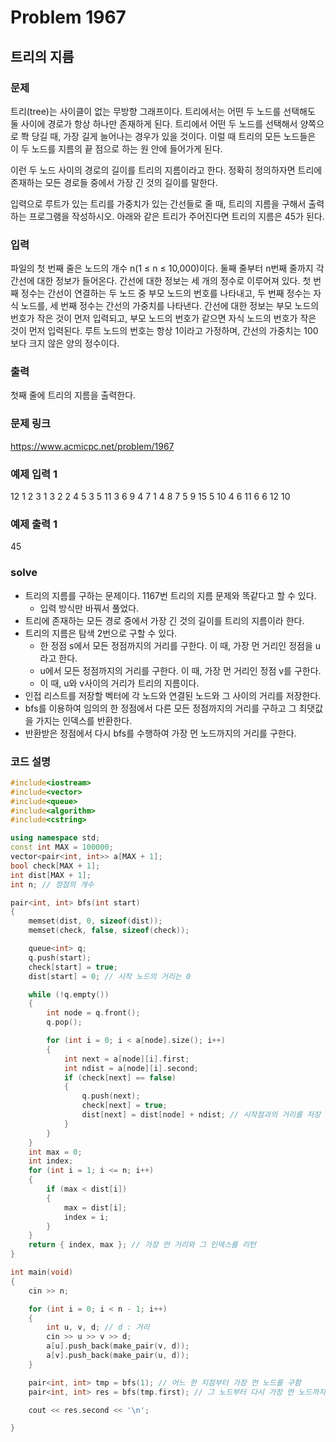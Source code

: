 # Problem 1967

## 트리의 지름

### 문제
트리(tree)는 사이클이 없는 무방향 그래프이다. 트리에서는 어떤 두 노드를 선택해도 둘 사이에 경로가 항상 하나만 존재하게 된다. 트리에서 어떤 두 노드를 선택해서 양쪽으로 쫙 당길 때, 가장 길게 늘어나는 경우가 있을 것이다. 이럴 때 트리의 모든 노드들은 이 두 노드를 지름의 끝 점으로 하는 원 안에 들어가게 된다.

이런 두 노드 사이의 경로의 길이를 트리의 지름이라고 한다. 정확히 정의하자면 트리에 존재하는 모든 경로들 중에서 가장 긴 것의 길이를 말한다.

입력으로 루트가 있는 트리를 가중치가 있는 간선들로 줄 때, 트리의 지름을 구해서 출력하는 프로그램을 작성하시오. 아래와 같은 트리가 주어진다면 트리의 지름은 45가 된다.

### 입력
파일의 첫 번째 줄은 노드의 개수 n(1 ≤ n ≤ 10,000)이다. 둘째 줄부터 n번째 줄까지 각 간선에 대한 정보가 들어온다. 간선에 대한 정보는 세 개의 정수로 이루어져 있다. 첫 번째 정수는 간선이 연결하는 두 노드 중 부모 노드의 번호를 나타내고, 두 번째 정수는 자식 노드를, 세 번째 정수는 간선의 가중치를 나타낸다. 간선에 대한 정보는 부모 노드의 번호가 작은 것이 먼저 입력되고, 부모 노드의 번호가 같으면 자식 노드의 번호가 작은 것이 먼저 입력된다. 루트 노드의 번호는 항상 1이라고 가정하며, 간선의 가중치는 100보다 크지 않은 양의 정수이다.

### 출력
첫째 줄에 트리의 지름을 출력한다.

### 문제 링크
<https://www.acmicpc.net/problem/1967>

### 예제 입력 1
12
1 2 3
1 3 2
2 4 5
3 5 11
3 6 9
4 7 1
4 8 7
5 9 15
5 10 4
6 11 6
6 12 10
### 예제 출력 1
45

### solve
- 트리의 지름를 구하는 문제이다. 1167번 트리의 지름 문제와 똑같다고 할 수 있다.
	- 입력 방식만 바꿔서 풀었다.
- 트리에 존재하는 모든 경로 중에서 가장 긴 것의 길이를 트리의 지름이라 한다.
- 트리의 지름은 탐색 2번으로 구할 수 있다.
	- 한 정점 s에서 모든 정점까지의 거리를 구한다. 이 때, 가장 먼 거리인 정점을 u라고 한다.
	- u에서 모든 정점까지의 거리를 구한다. 이 때, 가장 먼 거리인 정점 v를 구한다.
	- 이 때, u와 v사이의 거리가 트리의 지름이다.
- 인접 리스트를 저장할 벡터에 각 노드와 연결된 노드와 그 사이의 거리를 저장한다.
- bfs를 이용하여 임의의 한 정점에서 다른 모든 정점까지의 거리를 구하고 그 최댓값을 가지는 인덱스를 반환한다.
- 반환받은 정점에서 다시 bfs를 수행하여 가장 먼 노드까지의 거리를 구한다.


### 코드 설명
```C++
#include<iostream>
#include<vector>
#include<queue>
#include<algorithm>
#include<cstring>

using namespace std;
const int MAX = 100000;
vector<pair<int, int>> a[MAX + 1];
bool check[MAX + 1];
int dist[MAX + 1];
int n; // 정점의 개수

pair<int, int> bfs(int start)
{
	memset(dist, 0, sizeof(dist));
	memset(check, false, sizeof(check));

	queue<int> q;
	q.push(start);
	check[start] = true;
	dist[start] = 0; // 시작 노드의 거리는 0

	while (!q.empty())
	{
		int node = q.front();
		q.pop();

		for (int i = 0; i < a[node].size(); i++)
		{
			int next = a[node][i].first;
			int ndist = a[node][i].second;
			if (check[next] == false)
			{
				q.push(next);
				check[next] = true;
				dist[next] = dist[node] + ndist; // 시작점과의 거리를 저장
			}
		}
	}
	int max = 0;
	int index;
	for (int i = 1; i <= n; i++)
	{
		if (max < dist[i])
		{
			max = dist[i];
			index = i;
		}
	}
	return { index, max }; // 가장 먼 거리와 그 인덱스를 리턴
}

int main(void)
{
	cin >> n;

	for (int i = 0; i < n - 1; i++)
	{
		int u, v, d; // d : 거리
		cin >> u >> v >> d;
		a[u].push_back(make_pair(v, d));
		a[v].push_back(make_pair(u, d));
	}

	pair<int, int> tmp = bfs(1); // 어느 한 지점부터 가장 먼 노드를 구함
	pair<int, int> res = bfs(tmp.first); // 그 노드부터 다시 가장 먼 노드까지의 거리가 정답

	cout << res.second << '\n';

}

```
